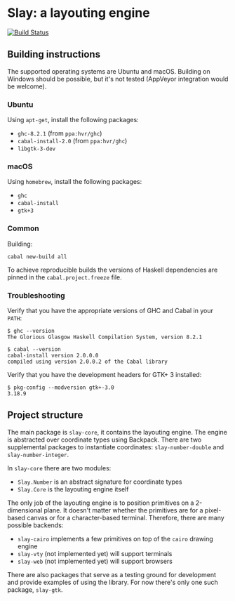 # Slay: a layouting engine

[![Build Status](https://img.shields.io/travis/int-index/slay.svg)](https://travis-ci.org/int-index/slay)

## Building instructions

The supported operating systems are Ubuntu and macOS. Building on Windows
should be possible, but it's not tested (AppVeyor integration would be welcome).

### Ubuntu

Using `apt-get`, install the following packages:

* `ghc-8.2.1` (from `ppa:hvr/ghc`)
* `cabal-install-2.0` (from `ppa:hvr/ghc`)
* `libgtk-3-dev`

### macOS

Using `homebrew`, install the following packages:

* `ghc`
* `cabal-install`
* `gtk+3`

### Common

Building:

```
cabal new-build all
```

To achieve reproducible builds the versions of Haskell dependencies are
pinned in the `cabal.project.freeze` file.

### Troubleshooting

Verify that you have the appropriate versions of GHC and Cabal in your `PATH`:

```
$ ghc --version
The Glorious Glasgow Haskell Compilation System, version 8.2.1

$ cabal --version
cabal-install version 2.0.0.0
compiled using version 2.0.0.2 of the Cabal library 
```

Verify that you have the development headers for GTK+ 3 installed:

```
$ pkg-config --modversion gtk+-3.0
3.18.9
```

## Project structure

The main package is `slay-core`, it contains the layouting engine. The engine
is abstracted over coordinate types using Backpack. There are two supplemental
packages to instantiate coordinates: `slay-number-double` and
`slay-number-integer`.

In `slay-core` there are two modules:

* `Slay.Number` is an abstract signature for coordinate types
* `Slay.Core` is the layouting engine itself

The only job of the layouting engine is to position primitives on a
2-dimensional plane. It doesn't matter whether the primitives are for a
pixel-based canvas or for a character-based terminal. Therefore, there are many
possible backends:

* `slay-cairo` implements a few primitives on top of the `cairo` drawing engine
* `slay-vty` (not implemented yet) will support terminals
* `slay-web` (not implemented yet) will support browsers

There are also packages that serve as a testing ground for development and provide
examples of using the library. For now there's only one such package, `slay-gtk`.
